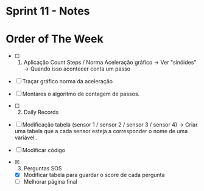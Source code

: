 # Sprint 11 - Notes 

# Order of The Week

- [ ]  1. Aplicação Count Steps / Norma Aceleração gráfico -> Ver "sinóides" -> Quando isso acontecer conta um passo
  - [ ]  Traçar gráfico norma da aceleração
  - [ ]  Montares o algoritmo de contagem de passos.

- [ ]  2. Daily Records 
  - [ ]  Modificação tabela (sensor 1 / sensor 2 / sensor 3 / sensor 4) -> Criar uma tabela que a cada sensor esteja a corresponder o nome de uma variável .
  - [ ]  Modificar código
  
- [x] 3. Perguntas SOS
  - [x] Modificar tabela para guardar o score de cada pergunta
  - [ ] Melhorar página final

